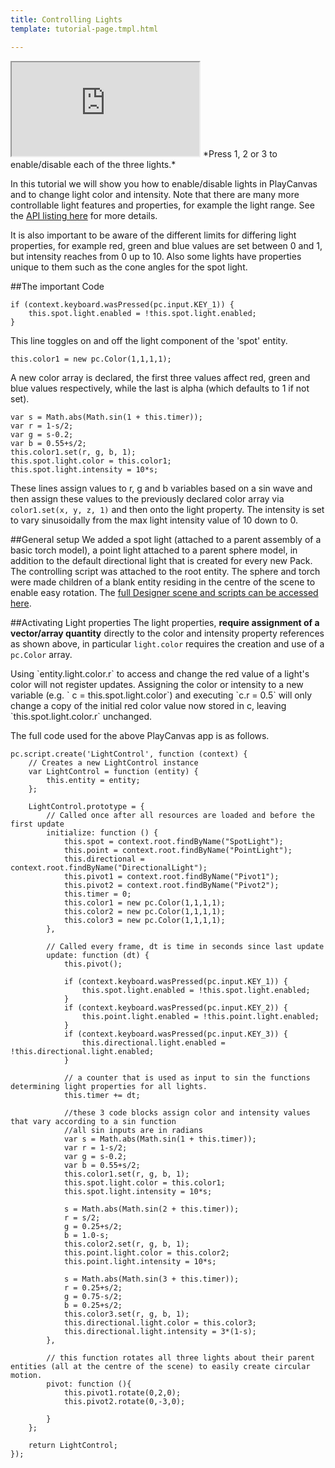```yaml
---
title: Controlling Lights
template: tutorial-page.tmpl.html

---
```


<iframe src="http://apps.playcanvas.com/playcanvas/tutorials/controllingLights?overlay=false"></iframe>
*Press 1, 2 or 3 to enable/disable each of the three lights.*

In this tutorial we will show you how to enable/disable lights in PlayCanvas and to change light color and intensity. Note that there are many more controllable light features and properties, for example the light range. See the [API listing here][lights] for more details.

It is also important to be aware of the different limits for differing light properties, for example red, green and blue values are set between 0 and 1, but intensity reaches from 0 up to 10. Also some lights have properties unique to them such as the cone angles for the spot light.

##The important Code

~~~javascript~~~
if (context.keyboard.wasPressed(pc.input.KEY_1)) { 
    this.spot.light.enabled = !this.spot.light.enabled; 
}
~~~
This line toggles on and off the light component of the 'spot' entity.

~~~javascript~~~
this.color1 = new pc.Color(1,1,1,1);
~~~
A new color array is declared, the first three values affect red, green and blue values respectively, while the last is alpha (which defaults to 1 if not set).
~~~javascript~~~
var s = Math.abs(Math.sin(1 + this.timer));
var r = 1-s/2;
var g = s-0.2;
var b = 0.55+s/2;
this.color1.set(r, g, b, 1);
this.spot.light.color = this.color1;
this.spot.light.intensity = 10*s;
~~~
These lines assign values to r, g and b variables based on a sin wave and then assign these values to the previously declared color array via `color1.set(x, y, z, 1)` and then onto the light property. The intensity is set to vary sinusoidally from the max light intensity value of 10 down to 0. 


##General setup
We added a spot light (attached to a parent assembly of a basic torch model), a point light attached to a parent sphere model, in addition to the default directional light that is created for every new Pack. The controlling script was attached to the root entity. The sphere and torch were made children of a blank entity residing in the centre of the scene to enable easy rotation. The [full Designer scene and scripts can be accessed here][light tutorial].

##Activating Light properties
The light properties, **require assignment of a vector/array quantity** directly to the color and intensity property references as shown above, in particular `light.color` requires the creation and use of a `pc.Color` array.

<div class="alert alert-warning">
 Using `entity.light.color.r` to access and change the red value of a light's color will not register updates. Assigning the color or intensity to a new variable (e.g. ` c = this.spot.light.color`) and executing `c.r = 0.5` will only change a copy of the initial red color value now stored in c, leaving `this.spot.light.color.r` unchanged.
</div>

The full code used for the above PlayCanvas app is as follows.
~~~javascript~~~
pc.script.create('LightControl', function (context) {
    // Creates a new LightControl instance
    var LightControl = function (entity) {
        this.entity = entity;
    };

    LightControl.prototype = {
        // Called once after all resources are loaded and before the first update
        initialize: function () {
            this.spot = context.root.findByName("SpotLight");
            this.point = context.root.findByName("PointLight");
            this.directional = context.root.findByName("DirectionalLight");
            this.pivot1 = context.root.findByName("Pivot1");
            this.pivot2 = context.root.findByName("Pivot2");
            this.timer = 0;
            this.color1 = new pc.Color(1,1,1,1);
            this.color2 = new pc.Color(1,1,1,1);
            this.color3 = new pc.Color(1,1,1,1);
        },

        // Called every frame, dt is time in seconds since last update
        update: function (dt) {
            this.pivot();
            
            if (context.keyboard.wasPressed(pc.input.KEY_1)) { 
                this.spot.light.enabled = !this.spot.light.enabled; 
            }
            if (context.keyboard.wasPressed(pc.input.KEY_2)) { 
                this.point.light.enabled = !this.point.light.enabled; 
            }
            if (context.keyboard.wasPressed(pc.input.KEY_3)) { 
                this.directional.light.enabled = !this.directional.light.enabled;
            }
            
            // a counter that is used as input to sin the functions determining light properties for all lights.
            this.timer += dt;
            
            //these 3 code blocks assign color and intensity values that vary according to a sin function
            //all sin inputs are in radians
            var s = Math.abs(Math.sin(1 + this.timer));
            var r = 1-s/2;
            var g = s-0.2;
            var b = 0.55+s/2;
            this.color1.set(r, g, b, 1);
            this.spot.light.color = this.color1;
            this.spot.light.intensity = 10*s;
            
            s = Math.abs(Math.sin(2 + this.timer));
            r = s/2;
            g = 0.25+s/2;
            b = 1.0-s;
            this.color2.set(r, g, b, 1);
            this.point.light.color = this.color2;
            this.point.light.intensity = 10*s;
            
            s = Math.abs(Math.sin(3 + this.timer));
            r = 0.25+s/2;
            g = 0.75-s/2;
            b = 0.25+s/2;
            this.color3.set(r, g, b, 1);
            this.directional.light.color = this.color3;
            this.directional.light.intensity = 3*(1-s);
        },
        
        // this function rotates all three lights about their parent entities (all at the centre of the scene) to easily create circular motion.
        pivot: function (){
            this.pivot1.rotate(0,2,0);
            this.pivot2.rotate(0,-3,0);
             
        }
    };

    return LightControl;
});
~~~

[lights]: /engine/api/stable/symbols/pc.fw.LightComponent.html
[light tutorial]:  https://playcanvas.com/playcanvas/tutorials